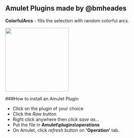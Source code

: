 ## Amulet Plugins made by @bmheades

**ColorfulArcs** - fills the selection with random colorful arcs.

<img src="https://user-images.githubusercontent.com/19233375/134898890-cfaad116-ca06-4238-99cb-2170ccc61bcb.png" width="200">

###How to install an Amulet Plugin

- Click on the plugin of your choice
- Click the *Raw* button
- Right click anywhere then *click save as...*
- Put the file in **Amulet\plugins\operations**
- On Amulet, click *refresh* button on **'Operation'** tab.

